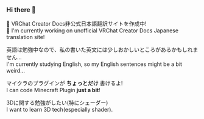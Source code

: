 ### Hi there 👋

<!--
**Horo5502/Horo5502** is a ✨ _special_ ✨ repository because its `README.md` (this file) appears on your GitHub profile.

Here are some ideas to get you started:

- 🔭 I’m currently working on ...
- 🌱 I’m currently learning ...
- 👯 I’m looking to collaborate on ...
- 🤔 I’m looking for help with ...
- 💬 Ask me about ...
- 📫 How to reach me: ...
- 😄 Pronouns: ...
- ⚡ Fun fact: ...
-->
🔭 VRChat Creator Docs非公式日本語翻訳サイトを作成中!  
🔭 I'm currently working on unofficial VRChat Creator Docs Japanese translation site!

英語は勉強中なので、私の書いた英文には少しおかしいところがあるかもしれません...  
I'm currently studying English, so my English sentences might be a bit weird...

マイクラのプラグインが __ちょっとだけ__ 書けるよ!  
I can code Minecraft Plugin __just a bit__!

3Dに関する勉強がしたい(特にシェーダー)  
I want to learn 3D tech(especially shader).
